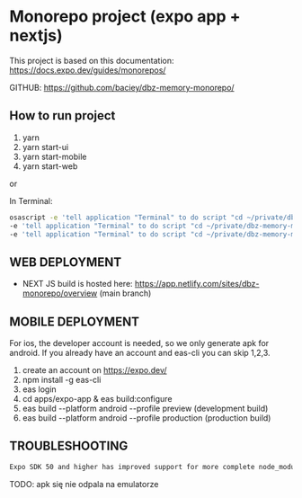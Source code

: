 # Monorepo project (expo app + nextjs)

This project is based on this documentation: https://docs.expo.dev/guides/monorepos/

GITHUB: https://github.com/baciey/dbz-memory-monorepo/

## How to run project

1. yarn
2. yarn start-ui
3. yarn start-mobile
4. yarn start-web

or

In Terminal:

```bash
osascript -e 'tell application "Terminal" to do script "cd ~/private/dbz-memory-monorepo && yarn start-ui"' \
-e 'tell application "Terminal" to do script "cd ~/private/dbz-memory-monorepo && yarn start-mobile"' \
-e 'tell application "Terminal" to do script "cd ~/private/dbz-memory-monorepo && yarn start-web"'

```

## WEB DEPLOYMENT

- NEXT JS
  build is hosted here: https://app.netlify.com/sites/dbz-monorepo/overview (main branch)

## MOBILE DEPLOYMENT

For ios, the developer account is needed, so we only generate apk for android. If you already have an account and eas-cli you can skip 1,2,3.

1. create an account on https://expo.dev/
2. npm install -g eas-cli
3. eas login
4. cd apps/expo-app & eas build:configure
5. eas build --platform android --profile preview (development build)
6. eas build --platform android --profile production (production build)

## TROUBLESHOOTING

```bash
Expo SDK 50 and higher has improved support for more complete node_modules patterns, such as isolated modules. Unfortunately, React Native can still cause issues when installing multiple versions inside a single monorepo. Because of that, it's recommended to only use a single version of React Native.
```

TODO: apk się nie odpala na emulatorze
